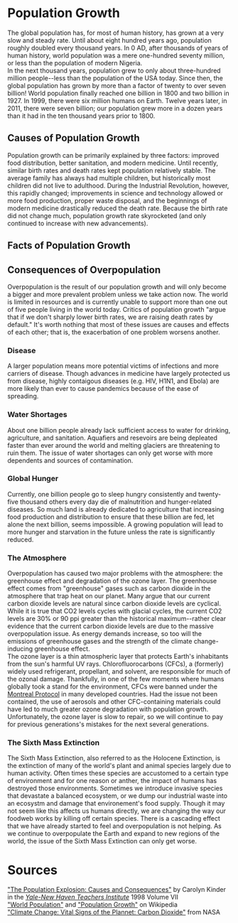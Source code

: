 # Population Growth
The global population has, for most of human history, has grown at a very slow and steady rate. Until about eight hundred years ago, population roughly doubled every thousand years.
In 0 AD, after thousands of years of human history, world population was a mere one-hundred seventy million, or less than the population of modern Nigeria.  
In the next thousand years, population grew to only about three-hundred million people--less  than the population of the USA today.
Since then, the global population has grown by more than a factor of twenty to over seven billion! World population finally reached one billion in 1800 and two billion in 1927. In 1999, there were six million humans on Earth. Twelve years later, in 2011, there were seven billion; our population grew more in a dozen years than it had in the ten thousand years prior to 1800.


## Causes of Population Growth
Population growth can be primarily explained by three factors: improved food distribution, better sanitation, and modern medicine. 
Until recently, similar birth rates and death rates kept population relatively stable.
The average family has always had multiple children, but historically most children did not live to adulthood.
During the Industrial Revolution, however, this rapidly changed; improvements in science and technology allowed or more food production, proper waste disposal, and the beginnings of modern medicine drastically reduced the death rate. Because the birth rate did not change much, population growth rate skyrocketed (and only continued to increase with new advancements).

## Facts of Population Growth


## Consequences of Overpopulation
Overpopulation is the result of our population growth and will only become a bigger and more prevalent problem unless we take action now. 
The world is limited in resources and is currently unable to support more than one out of five people living in the world today.
Critics of population growth "argue that if we don't sharply lower birth rates, we are raising death rates by default." 
It's worth nothing that most of these issues are causes and effects of each other; that is, the exacerbation of one problem worsens another.

### Disease
A larger population means more potential victims of infections and more carriers of disease.
Though advances in medicine have largely protected us from disease, highly contaigous diseases (e.g. HIV, H1N1, and Ebola) are more likely than ever to cause pandemics because of the ease of spreading.

### Water Shortages
About one billion people already lack sufficient access to water for drinking, agriculture, and sanitation. Aquafiers and resevoirs are being depleated faster than ever around the world and melting glaciers are threatening to ruin them. The issue of water shortages can only get worse with more dependents and sources of contamination.

### Global Hunger
Currently, one billion people go to sleep hungry consistently and twenty-five thousand others every day die of malnutrition and hunger-related diseases.
So much land is already dedicated to agriculture that increasing food production and distribution to ensure that these billion are fed, let alone the next billion, seems impossible.
A growing population will lead to more hunger and starvation in the future unless the rate is significantly reduced.

### The Atmosphere
Overpopulation has caused two major problems with the atmosphere: the greenhouse effect and degradation of the ozone layer.
The greenhouse effect comes from "greenhouse" gases such as carbon dioxide in the atmosphere that trap heat on our planet. Many argue that our current carbon dioxide levels are natural since carbon dioxide levels are cyclical. While it is true that CO2 levels cycles with glacial cycles, the current CO2 levels are 30% or 90 ppi greater than the historical maximum--rather clear evidence that the current carbon dioxide levels are due to the massive overpopulation issue. As energy demands increase, so too will the emissions of greenhouse gases and the strength of the climate change-inducing greenhouse effect.  
The ozone layer is a thin atmospheric layer that protects Earth's inhabitants from the sun's harmful UV rays. Chlorofluorocarbons (CFCs), a (formerly) widely used refrigerant, propellant, and solvent, are responsible for much of the ozonal damage. Thankfully, in one of the few moments where humans globally took a stand for the environment, CFCs were banned under the [Montreal Protocol](http://en.wikipedia.org/wiki/Montreal_Protocol) in many developed countries. Had the issue not been contained, the use of aerosols and other CFC-containing materials could have led to much greater ozone degradation with population growth. Unfortunately, the ozone layer is slow to repair, so we will continue to pay for previous generations's mistakes for the next several generations.

### The Sixth Mass Extinction
The Sixth Mass Extinction, also referred to as the Holocene Extinction, is the extinction of many of the world's plant and animal species largely due to human activity. 
Often times these species are accustomed to a certain type of environment and for one reason or anther, the impact of humans has destroyed those environments. 
Sometimes we introduce invasive species that devastate a balanced ecosystem, or we dump our industrial waste into an ecosystm and damage that environement's food supply. 
Though it may not seem like this affects us humans directly, we are changing the way our foodweb works by killing off certain species. 
There is a cascading effect that we have already started to feel and overpopulation is not helping. As we continue to overpopulate the Earth and expand to new regions of the world, the issue of the Sixth Mass Extinction can only get worse.


# Sources
["The Population Explosion: Causes and Consequences"](http://www.yale.edu/ynhti/curriculum/units/1998/7/98.07.02.x.html) by Carolyn Kinder in the [*Yale-New Haven Teachers Institute*](http://www.yale.edu/ynhti/curriculum/units/1998/7/) 1998 Volume VII  
["World Population"](http://en.wikipedia.org/wiki/World_population) and ["Population Growth"](http://en.wikipedia.org/wiki/Population_growth) on Wikipedia  
["Climate Change: Vital Signs of the Plannet: Carbon Dioxide"](http://climate.nasa.gov/vital-signs/carbon-dioxide/) from NASA 
